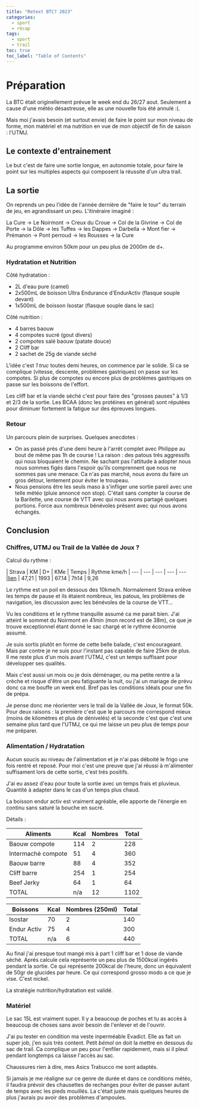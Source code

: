 ```yaml
---
title: "Retext BTC? 2023"
categories:
  - sport
  - récap
tags:
  - sport
  - trail
toc: true
toc_label: "Table of Contents"
---
```


# Préparation

La BTC était originellement prévue le week end du 26/27 aout. Seulement a cause d'une météo désastreuse, elle as une nouvelle fois été annulé :(.

Mais moi j'avais besoin (et surtout envie) de faire le point sur mon niveau de forme, mon matériel et ma nutrition en vue de mon objectif de fin de saison : l'UTMJ.

## Le contexte d'entrainement

Le but c'est de faire une sortie longue, en autonomie totale, pour faire le point sur les multiples aspects qui composent la réussite d'un ultra trail.

## La sortie 

On reprends un peu l'idée de l'année dernière de "faire le tour" du terrain de jeu, en agrandissant un peu. L'itinéraire imaginé :

La Cure -> Le Noirmont -> Creux du Croue -> Col de la Givrine -> Col de Porte -> la Dôle -> les Tuffes -> les Dappes -> Darbella -> Mont fier -> Prémanon -> Pont perroud -> les Rousses -> la Cure

Au programme environ 50km pour un peu plus de 2000m de d+.

### Hydratation et Nutrition

Côté hydratation :
- 2L d'eau pure (camel)
- 2x500mL de boisson Ultra Endurance d'EndurActiv (flasque souple devant)
- 1x500mL de boisson Isostar (flasque souple dans le sac)

Côté nutrition :
- 4 barres baouw
- 4 compotes sucré (gout divers)
- 2 compotes salé baouw (patate douce)
- 2 Cliff bar
- 2 sachet de 25g de viande séché

L'idée c'est _1 truc_ toutes demi heures, on commence par le solide. Si ca se complique (vitesse, descente, problèmes gastriques) on passe sur les compotes. Si plus de compotes ou encore plus de problèmes gastriques on passe sur les boissons de l'effort.

Les cliff bar et la viande séché c'est pour faire des "grosses pauses" à 1/3 et 2/3 de la sortie. Les BCAA (donc les protéines en général) sont réputées pour diminuer fortement la fatigue sur des épreuves longues.

### Retour

Un parcours plein de surprises. Quelques anecdotes :
- On as passé près d'une demi heure à l'arrêt complet avec Philippe au bout de même pas 1h de course ! La raison : des patous trés aggressifs qui nous bloquaient le chemin. Ne sachant pas l'attitude à adopter nous nous sommes figés dans l'espoir qu'ils comprennent que nous ne sommes pas une menace. Ca n'as pas marché, nous avons du faire un gros détour, lentement pour éviter le troupeau.
- Nous pensions être les seuls maso à s'infliger une sortie pareil avec une telle météo (pluie annoncé non stop). C'était sans compter la course de la Barilette, une course de VTT avec qui nous avons partagé quelques portions. Force aux nombreux bénévoles présent avec qui nous avons échangés.

## Conclusion

### Chiffres, UTMJ ou Trail de la Vallée de Joux ?

Calcul du rythme :

| Strava | KM | D+ | KMe | Temps | Rythme kme/h
| --- | --- | --- | --- | ---
|[lien](https://www.strava.com/activities/9730700594) | 47,21 | 1993 | 67.14 | 7h14 | 9,26

Le rythme est un poil en dessous des 10kme/h. Normalement Strava enlève les temps de pause et ils étaient nombreux, les patous, les problèmes de navigation, les discussion avec les bénévoles de la course de VTT...

Vu les conditions et le rythme tranquille assumé ca me parait bien. J'ai atteint le sommet du Noirmont en 41min (mon record est de 38m), ce que je trouve exceptionnel étant donné le sac chargé et le rythme économie assumé.

Je suis sortis plutôt en forme de cette belle balade, c'est encourageant. Mais par contre je ne suis pour l'instant pas capable de faire 25km de plus. Il me reste plus d'un mois avant l'UTMJ, c'est un temps suffisant pour développer ses qualités. 

Mais c'est aussi un mois ou je dois déménager, ou ma petite rentre a la crèche et risque d'être un peu fatiguante la nuit, ou j'ai un mariage de prévu donc ca me bouffe un week end. Bref pas les conditions idéals pour une fin de prépa. 

Je pense donc me réorienter vers le trail de la Vallée de Joux, le format 50k. Pour deux raisons : la première c'est que le parcours me correspond mieux (moins de kilomètres et plus de dénivelés) et la seconde c'est que c'est une semaine plus tard que l'UTMJ, ce qui me laisse un peu plus de temps pour me préparer.

### Alimentation / Hydratation

Aucun soucis au niveau de l'alimentation et je n'ai pas déboité le frigo une fois rentré et reposé. Pour moi c'est une preuve que j'ai réussi à m'alimenter suffisament lors de cette sortie, c'est trés positifs.

J'ai eu assez d'eau pour toute la sortie avec un temps frais et pluvieux. Quantité à adapter dans le cas d'un temps plus chaud.

La boisson endur activ est vraiment agréable,  elle apporte de l'énergie en continu sans saturé la bouche en sucré.

Détails :

| Aliments | Kcal | Nombres | Total
| --- | --- | --- | ---
| Baouw compote | 114 | 2 | 228
| Intermaché compote | 51 | 4 | 360
| Baouw barre | 88 | 4 | 352
| Cliff barre | 254 | 1 | 254
| Beef Jerky | 64 | 1 | 64
| TOTAL | n/a | 12 | 1102

| Boissons | Kcal | Nombres (250ml) | Total
| --- | --- | --- | ---
| Isostar | 70 | 2 | 140
| Endur Activ | 75 | 4 | 300
| TOTAL | n/a | 6 | 440

Au final j'ai presque tout mangé mis à part 1 cliff bar et 1 dose de viande séché. Aprés calcule cela représente un peu plus de 1500kcal ingérés pendant la sortie. Ce qui représente 200kcal de l'heure, donc un équivalent de 50gr de glucides par heure. Ce qui correspond grosso modo a ce que je vise. C'est nickel.

La stratégie nutrition/hydratation est validé.

### Matériel

Le sac 15L est vraiment super. Il y a beaucoup de poches et tu as accès à beaucoup de choses sans avoir besoin de l'enlever et de l'ouvrir.

J'ai pu tester en condition ma veste inperméable Evadict. Elle as fait un super job, j'en suis trés content. Petit _bémol_ on doit la mettre en dessous du sac de trail. Ca complique un peu pour l'enfiler rapidement, mais si il pleut pendant longtemps ca laisse l'accès au sac.

Chaussures rien à dire, mes Asics Trabucco me sont adaptés.

Si jamais je me réaligne sur ce genre de durée et dans ce conditions météo, il faudra prévoir des chausettes de rechanges pour éviter de passer autant de temps avec les pieds mouillés. La c'était juste mais quelques heures de plus j'aurais pu avoir des problèmes d'ampoules.

